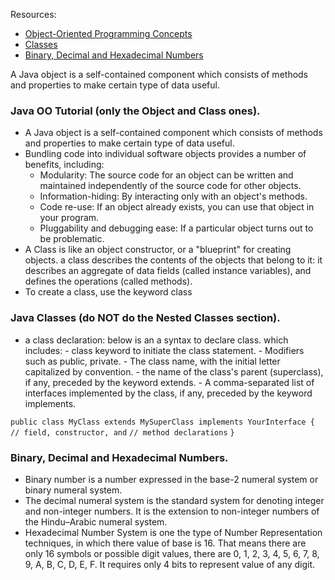 Resources:
- [Object-Oriented Programming Concepts](https://docs.oracle.com/javase/tutorial/java/concepts/)
- [Classes](https://docs.oracle.com/javase/tutorial/java/javaOO/classes.html)
- [Binary, Decimal and Hexadecimal Numbers](https://www.mathsisfun.com/binary-decimal-hexadecimal.html)

A Java object is a self-contained component which consists of methods and properties to make certain type of data useful.

### Java OO Tutorial (only the Object and Class ones).
- A Java object is a self-contained component which consists of methods and properties to make certain type of data useful.
- Bundling code into individual software objects provides a number of benefits, including:
   - Modularity: The source code for an object can be written and maintained independently of the source code for other objects.
   - Information-hiding: By interacting only with an object's methods.
   - Code re-use: If an object already exists, you can use that object in your program. 
   - Pluggability and debugging ease: If a particular object turns out to be problematic. 
- A Class is like an object constructor, or a "blueprint" for creating objects. a class describes the contents of the objects that belong to it: it describes an aggregate of data fields (called instance variables), and defines the operations (called methods).
-  To create a class, use the keyword class    
 
### Java Classes (do NOT do the Nested Classes section). 
- a class declaration: below is an a syntax to declare class. which includes: 
      - class keyword to initiate the class statement. 
      - Modifiers such as public, private. 
      - The class name, with the initial letter capitalized by convention.
      - the name of the class's parent (superclass), if any, preceded by the keyword extends. 
      - A comma-separated list of interfaces implemented by the class, if any, preceded by the keyword implements.

`public class MyClass extends MySuperClass implements YourInterface {`
    `// field, constructor, and`
    `// method declarations`
`}`

### Binary, Decimal and Hexadecimal Numbers.
- Binary number is a number expressed in the base-2 numeral system or binary numeral system.
- The decimal numeral system is the standard system for denoting integer and non-integer numbers. It is the extension to non-integer numbers of the Hindu–Arabic numeral system. 
- Hexadecimal Number System is one the type of Number Representation techniques, in which there value of base is 16. That means there are only 16 symbols or possible digit values, there are 0, 1, 2, 3, 4, 5, 6, 7, 8, 9, A, B, C, D, E, F. It requires only 4 bits to represent value of any digit.